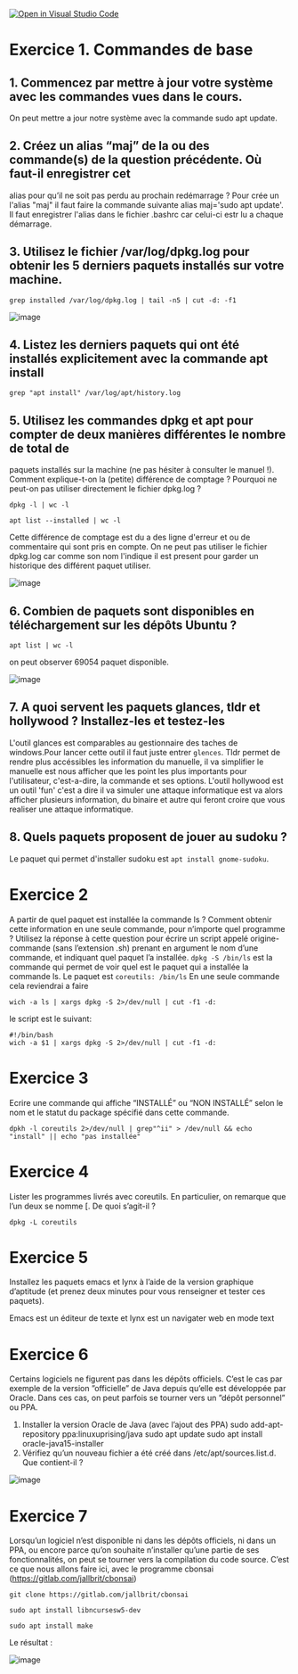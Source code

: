 [![Open in Visual Studio Code](https://classroom.github.com/assets/open-in-vscode-c66648af7eb3fe8bc4f294546bfd86ef473780cde1dea487d3c4ff354943c9ae.svg)](https://classroom.github.com/online_ide?assignment_repo_id=8562805&assignment_repo_type=AssignmentRepo)

# Exercice 1. Commandes de base

## 1. Commencez par mettre à jour votre système avec les commandes vues dans le cours.
On peut mettre a jour notre système avec la commande sudo apt update.
## 2. Créez un alias “maj” de la ou des commande(s) de la question précédente. Où faut-il enregistrer cet
alias pour qu’il ne soit pas perdu au prochain redémarrage ?
Pour crée un l'alias "maj" il faut faire la commande suivante alias maj='sudo apt update'. Il faut enregistrer l'alias dans le fichier .bashrc car celui-ci estr lu a chaque démarrage.
## 3. Utilisez le fichier /var/log/dpkg.log pour obtenir les 5 derniers paquets installés sur votre machine.
```
grep installed /var/log/dpkg.log | tail -n5 | cut -d: -f1
```
![image](https://user-images.githubusercontent.com/77662970/194319416-68c55fd1-a7d0-4016-b6cb-7314c65506dc.png)

## 4. Listez les derniers paquets qui ont été installés explicitement avec la commande apt install
```
grep "apt install" /var/log/apt/history.log
```
## 5. Utilisez les commandes dpkg et apt pour compter de deux manières différentes le nombre de total de
paquets installés sur la machine (ne pas hésiter à consulter le manuel !). Comment explique-t-on la
(petite) différence de comptage ? Pourquoi ne peut-on pas utiliser directement le fichier dpkg.log ?

```
dpkg -l | wc -l
``` 
```
apt list --installed | wc -l
```
Cette différence de comptage est du a des ligne d'erreur et ou de commentaire qui sont pris en compte.
On ne peut pas utiliser le fichier dpkg.log car comme son nom l'indique il est present pour garder un historique des différent paquet utiliser.

![image](https://user-images.githubusercontent.com/77662970/194320614-4f22978b-8304-4562-9dbd-960f3e2e15c0.png)


## 6. Combien de paquets sont disponibles en téléchargement sur les dépôts Ubuntu ?
```
apt list | wc -l
```
on peut observer 69054 paquet disponible.

![image](https://user-images.githubusercontent.com/77662970/194320763-66054f1e-bf8e-4f78-abb1-d0813e4bfee7.png)

## 7. A quoi servent les paquets glances, tldr et hollywood ? Installez-les et testez-les
L'outil glances est comparables au gestionnaire des taches de windows.Pour lancer cette outil il faut juste entrer ```glences```. Tldr permet de rendre plus accéssibles les information du manuelle, il va simplifier le manuelle est nous afficher que les point les plus importants pour l'utilisateur, c'est-a-dire, la commande et ses options.
L'outil hollywood est un outil 'fun' c'est a dire il va simuler une attaque informatique est va alors afficher plusieurs information, du binaire et autre qui feront croire que vous realiser une attaque informatique.
## 8. Quels paquets proposent de jouer au sudoku ?
Le paquet qui permet d'installer sudoku est ```apt install gnome-sudoku```.

# Exercice 2
A partir de quel paquet est installée la commande ls ? Comment obtenir cette information en une
seule commande, pour n’importe quel programme ? Utilisez la réponse à cette question pour écrire un
script appelé origine-commande (sans l’extension .sh) prenant en argument le nom d’une commande, et
indiquant quel paquet l’a installée.
```dpkg -S /bin/ls``` 
est la commande qui permet de voir quel est le paquet qui a installée la commande ls. Le paquet est ```coreutils: /bin/ls```
En une seule commande cela reviendrai a faire 
```
wich -a ls | xargs dpkg -S 2>/dev/null | cut -f1 -d:
```
le script est le suivant:

```
#!/bin/bash
wich -a $1 | xargs dpkg -S 2>/dev/null | cut -f1 -d:
```


# Exercice 3
Ecrire une commande qui affiche “INSTALLÉ” ou “NON INSTALLÉ” selon le nom et le statut du package
spécifié dans cette commande.
```
dpkh -l coreutils 2>/dev/null | grep"^ii" > /dev/null && echo "install" || echo "pas installée"
```
# Exercice 4
Lister les programmes livrés avec coreutils. En particulier, on remarque que l’un deux se nomme [. De
quoi s’agit-il ?

```
dpkg -L coreutils
```

# Exercice 5
Installez les paquets emacs et lynx à l’aide de la version graphique d’aptitude (et prenez deux minutes
pour vous renseigner et tester ces paquets).

Emacs est un éditeur de texte et lynx est un navigater web en mode text

# Exercice 6

Certains logiciels ne figurent pas dans les dépôts officiels. C’est le cas par exemple de la version ”officielle”
de Java depuis qu’elle est développée par Oracle. Dans ces cas, on peut parfois se tourner vers un ”dépôt
personnel” ou PPA.
1. Installer la version Oracle de Java (avec l’ajout des PPA)
sudo add-apt-repository ppa:linuxuprising/java
sudo apt update
sudo apt install oracle-java15-installer
2. Vérifiez qu’un nouveau fichier a été créé dans /etc/apt/sources.list.d. Que contient-il ?

![image](https://user-images.githubusercontent.com/77662970/194323636-90dd102a-9c85-4f78-9c60-8c3bce927c89.png)

# Exercice 7
Lorsqu’un logiciel n’est disponible ni dans les dépôts officiels, ni dans un PPA, ou encore parce qu’on
souhaite n’installer qu’une partie de ses fonctionnalités, on peut se tourner vers la compilation du code source.
C’est ce que nous allons faire ici, avec le programme cbonsai (https://gitlab.com/jallbrit/cbonsai)
```
git clone https://gitlab.com/jallbrit/cbonsai
```
```
sudo apt install libncursesw5-dev
```
```
sudo apt install make
```
Le résultat :

![image](https://user-images.githubusercontent.com/77662970/194325903-8d405d55-8519-4596-939b-f462e527533c.png)


